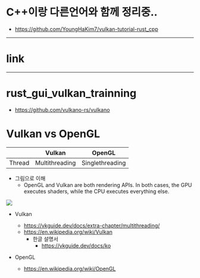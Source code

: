 # C++이랑 다른언어와 함께 정리중..
- https://github.com/YoungHaKim7/vulkan-tutorial-rust_cpp

<hr />

# link

<hr />

# rust_gui_vulkan_trainning

- https://github.com/vulkano-rs/vulkano



# Vulkan vs OpenGL

||Vulkan|OpenGL|
|-|-|-|
|Thread|Multithreading|Singlethreading|

- 그림으로 이해
  - OpenGL and Vulkan are both rendering APIs. In both cases, the GPU executes shaders, while the CPU executes everything else.

<img src="https://upload.wikimedia.org/wikipedia/commons/thumb/e/e6/Division_of_labor_cpu_and_gpu.svg/500px-Division_of_labor_cpu_and_gpu.svg.png" />

- Vulkan
  - https://vkguide.dev/docs/extra-chapter/multithreading/
  - https://en.wikipedia.org/wiki/Vulkan
    - 한글 설명서
      - https://vkguide.dev/docs/ko

- OpenGL
  - https://en.wikipedia.org/wiki/OpenGL
